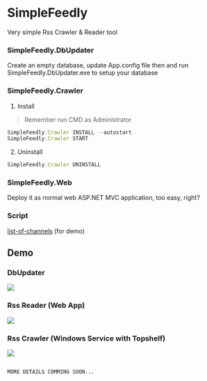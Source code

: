 # SimpleFeedly
Very simple Rss Crawler & Reader tool

### SimpleFeedly.DbUpdater
Create an empty database, update App.config file then and run SimpleFeedly.DbUpdater.exe to setup your database

### SimpleFeedly.Crawler

1. Install
> Remember run CMD as Administrator

```js
SimpleFeedly.Crawler INSTALL --autostart
SimpleFeedly.Crawler START
```

2. Uninstall
```js
SimpleFeedly.Crawler UNINSTALL
```
### SimpleFeedly.Web
Deploy it as normal web ASP.NET MVC application, too easy, right?

### Script 
<a href="https://github.com/minhhungit/SimpleFeedly/blob/master/wiki/Scripts/list-of-channels.sql" target="_blank">list-of-channels</a> (for demo)


## Demo
### DbUpdater
<img src="https://github.com/minhhungit/SimpleFeedly/blob/master/wiki/Images/demo03.png" />

### Rss Reader (Web App)
<img src="https://github.com/minhhungit/SimpleFeedly/blob/master/wiki/Images/demo01.png" />

### Rss Crawler (Windows Service with Topshelf)
<img src="https://github.com/minhhungit/SimpleFeedly/blob/master/wiki/Images/demo02.png" />


```

MORE DETAILS COMMING SOON...

```